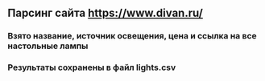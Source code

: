 ## Парсинг сайта https://www.divan.ru/

### Взято название, источник освещения, цена и ссылка на все настольные лампы
### Результаты сохранены в файл lights.csv